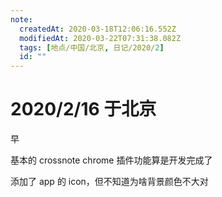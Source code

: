 ```yaml
---
note:
  createdAt: 2020-03-18T12:06:16.552Z
  modifiedAt: 2020-03-22T07:31:38.082Z
  tags: [地点/中国/北京, 日记/2020/2]
  id: ""
---
```


# 2020/2/16 于北京

<!-- @timer "date":"Sun Feb 16 2020 09:37:00 GMT+0800 (CST)" -->

早

<!-- @timer "date":"Sun Feb 16 2020 16:05:45 GMT+0800 (CST)","duration":"about 6 hours" -->

基本的 crossnote chrome 插件功能算是开发完成了

<!-- @timer "date":"Sun Feb 16 2020 18:28:46 GMT+0800 (CST)","duration":"about 2 hours" -->

添加了 app 的 icon，但不知道为啥背景颜色不大对
